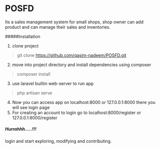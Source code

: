 POSFD
========================
Its a sales management system for small shops, shop owner can add product and can manage their sales and inventories. 





#####Installation

1) clone project

> git clone https://github.com/qasim-nadeem/POSFD.git

2) move into project directory and install dependencies using composer

> composer install

3) use laravel builtin web-server to run app

> php artisan serve

4) Now you can access app on localhost:8000 or 127.0.0.1:8000 there you will see login page
5) For creating an account to login go to localhost:8000/register or 127.0.0.1:8000/register

##### Hurrahhh.....!!!

login and start exploring, modifying and contributing.
